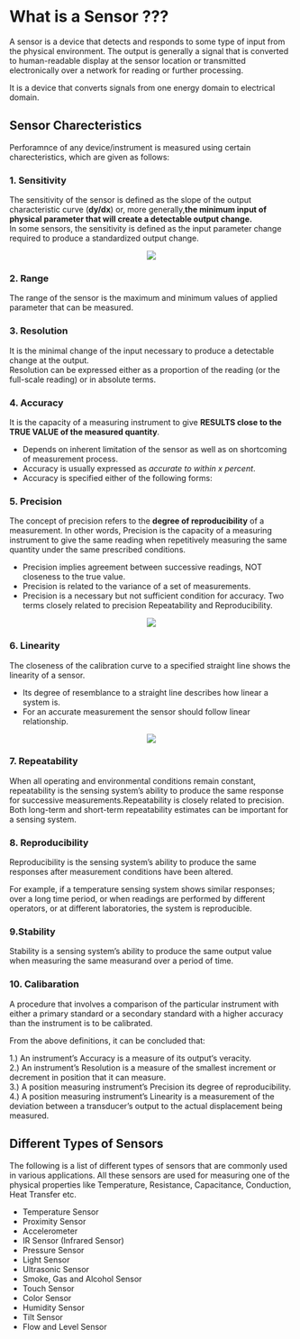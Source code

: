# What is a Sensor ???

A sensor is a device that detects and responds to some type of input from the physical environment. The output is generally a signal that is converted to human-readable display at the sensor location or transmitted electronically over a network for reading or further processing.  

It is a device that converts signals from one energy domain to electrical domain.  

## Sensor Charecteristics

Perforamnce of any device/instrument is measured using certain charecteristics, which are given as follows:

### 1. Sensitivity

The sensitivity of the sensor is defined as the slope of the output characteristic curve (**dy/dx**) or, more generally,**the minimum input of physical parameter that will create a detectable output change.**  
In some sensors, the sensitivity is defined as the input parameter change required to produce a standardized output change.  

<p align="center"> 
<img src="https://user-images.githubusercontent.com/35935951/37358951-5fdf4a3a-2712-11e8-8c06-d62553683836.png">
</p>

### 2. Range

The range of the sensor is the maximum and minimum values of applied parameter that can be measured.  

### 3. Resolution

It is the minimal change of the input necessary to produce a detectable change at the output.    
Resolution can be expressed either as a proportion of the reading (or the full-scale reading) or in absolute terms.  

### 4. Accuracy

It is the capacity of a measuring instrument to give **RESULTS close to the TRUE VALUE of the measured quantity**.  
* Depends on inherent limitation of the sensor as well as on shortcoming of measurement process.  
* Accuracy is usually expressed as *accurate to within x percent*.  
* Accuracy is specified either of the following forms:  


### 5. Precision

The concept of precision refers to the **degree of reproducibility** of a measurement. In other words, Precision is the capacity of a measuring instrument to give the same reading when repetitively measuring the same quantity under the same prescribed conditions.  
* Precision implies agreement between successive readings, NOT closeness to the true value.  
* Precision is related to the variance of a set of measurements.  
* Precision is a necessary but not sufficient condition for accuracy. Two terms closely related to precision Repeatability and   Reproducibility.  

<p align="center"> 
<img src="https://user-images.githubusercontent.com/35935951/37358369-f37f352c-2710-11e8-83f4-4c9842f9b329.png">
</p>

### 6.  Linearity

The closeness of the calibration curve to a specified straight line shows the linearity of a sensor.  
* Its degree of resemblance to a straight line describes how linear a system is.  
* For an accurate measurement the sensor should follow linear relationship.  

<p align="center"> 
<img src="https://user-images.githubusercontent.com/35935951/37358963-662b63e2-2712-11e8-93b0-d7614ce1ae2f.jpg">
</p>

### 7. Repeatability

When all operating and environmental conditions remain constant, repeatability is the sensing system’s ability to produce the same 
response for successive measurements.Repeatability is closely related to precision. Both long-term and short-term repeatability estimates can be important for a sensing system.  

### 8. Reproducibility

Reproducibility is the sensing system’s ability to produce the same responses after measurement conditions have been altered.  

For example, if a temperature sensing system shows similar responses; over a long time period, or when readings are performed by 
different operators, or at different laboratories, the system is reproducible.  

### 9.Stability

Stability is a sensing system’s ability to produce the same output value when measuring the same measurand over a period of time.

### 10. Calibaration

A procedure that involves a comparison of the particular instrument with either a primary standard or a secondary standard with a higher accuracy than the instrument is to be calibrated.  

From the above definitions, it can be concluded that:  

1.) An instrument’s Accuracy is a measure of its output‘s veracity.  
2.) An instrument’s Resolution is a measure of the smallest increment or decrement in position that it can measure.  
3.) A position measuring instrument’s Precision its degree of reproducibility.  
4.) A position measuring instrument’s Linearity is a measurement of the deviation between a transducer’s output to the actual displacement being measured.  

## Different Types of Sensors  

The following is a list of different types of sensors that are commonly used in various applications. All these sensors are used for measuring one of the physical properties like Temperature, Resistance, Capacitance, Conduction, Heat Transfer etc.  

* Temperature Sensor  
* Proximity Sensor  
* Accelerometer  
* IR Sensor (Infrared Sensor)  
* Pressure Sensor  
* Light Sensor  
* Ultrasonic Sensor  
* Smoke, Gas and Alcohol Sensor  
* Touch Sensor  
* Color Sensor  
* Humidity Sensor  
* Tilt Sensor  
* Flow and Level Sensor  

